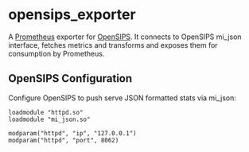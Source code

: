 # opensips_exporter
A [Prometheus](http://prometheus.io/) exporter for [OpenSIPS](http://www.opensips.org/). It connects to OpenSIPS mi_json interface, fetches metrics and transforms and exposes them for consumption by Prometheus.

## OpenSIPS Configuration
Configure OpenSIPS to push serve JSON formatted stats via mi_json:
```
loadmodule "httpd.so"
loadmodule "mi_json.so"

modparam("httpd", "ip", "127.0.0.1")
modparam("httpd", "port", 8062)
```

